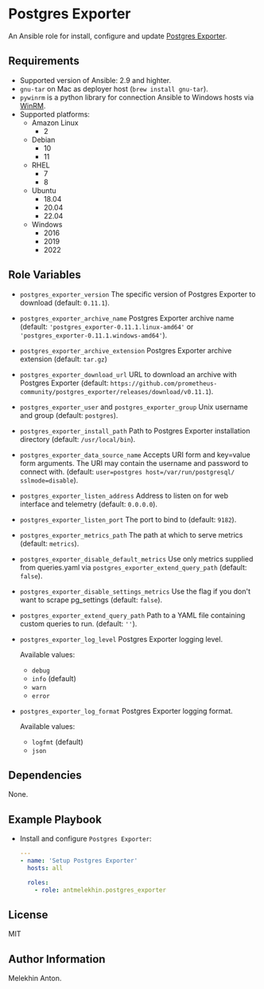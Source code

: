 Postgres Exporter
=================

An Ansible role for install, configure and update [Postgres Exporter](https://github.com/prometheus-community/postgres_exporter).

Requirements
------------

- Supported version of Ansible: 2.9 and highter.
- `gnu-tar` on Mac as deployer host (`brew install gnu-tar`).
- `pywinrm` is a python library for connection Ansible to Windows hosts via [WinRM](https://docs.ansible.com/ansible/latest/user_guide/windows_winrm.html).
- Supported platforms:
  - Amazon Linux
    - 2
  - Debian
    - 10
    - 11
  - RHEL
    - 7
    - 8
  - Ubuntu
    - 18.04
    - 20.04
    - 22.04
  - Windows
    - 2016
    - 2019
    - 2022

Role Variables
--------------

- `postgres_exporter_version` The specific version of Postgres Exporter to download (default: `0.11.1`).
- `postgres_exporter_archive_name` Postgres Exporter archive name (default: `'postgres_exporter-0.11.1.linux-amd64'` or `'postgres_exporter-0.11.1.windows-amd64'`).
- `postgres_exporter_archive_extension` Postgres Exporter archive extension (default: `tar.gz`)
- `postgres_exporter_download_url` URL to download an archive with Postgres Exporter (default: `https://github.com/prometheus-community/postgres_exporter/releases/download/v0.11.1`).
- `postgres_exporter_user` and `postgres_exporter_group` Unix username and group (default: `postgres`).
- `postgres_exporter_install_path` Path to Postgres Exporter installation directory (default: `/usr/local/bin`).
- `postgres_exporter_data_source_name` Accepts URI form and key=value form arguments. The URI may contain the username and password to connect with. (default: `user=postgres host=/var/run/postgresql/ sslmode=disable`).
- `postgres_exporter_listen_address` Address to listen on for web interface and telemetry (default: `0.0.0.0`).
- `postgres_exporter_listen_port` The port to bind to (default: `9182`).
- `postgres_exporter_metrics_path` The path at which to serve metrics (default: `metrics`).
- `postgres_exporter_disable_default_metrics` Use only metrics supplied from queries.yaml via `postgres_exporter_extend_query_path` (default: `false`).
- `postgres_exporter_disable_settings_metrics` Use the flag if you don't want to scrape pg_settings (default: `false`).
- `postgres_exporter_extend_query_path` Path to a YAML file containing custom queries to run. (default: `''`).
- `postgres_exporter_log_level` Postgres Exporter logging level.

  Available values:
  - `debug`
  - `info` (default)
  - `warn`
  - `error`

- `postgres_exporter_log_format` Postgres Exporter logging format.

  Available values:
  - `logfmt` (default)
  - `json`

Dependencies
------------

None.

Example Playbook
----------------

- Install and configure `Postgres Exporter`:

  ```yaml
  ---
  - name: 'Setup Postgres Exporter'
    hosts: all

    roles:
      - role: antmelekhin.postgres_exporter
  ```

License
-------

MIT

Author Information
------------------

Melekhin Anton.
